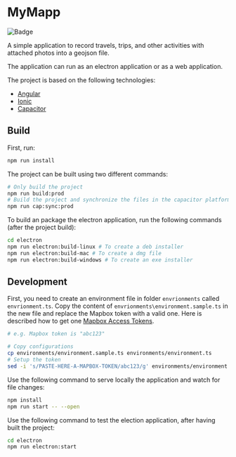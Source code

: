 # MyMapp

![Badge](https://github.com/Andr35/mymapp/workflows/CI/badge.svg)

A simple application to record travels, trips, and other activities with
attached photos into a geojson file.

The application can run as an electron application or as a web application.

The project is based on the following technologies:

- [Angular](https://angular.io/)
- [Ionic](https://ionicframework.com/)
- [Capacitor](https://capacitorjs.com/)

## Build

First, run:

```bash
npm run install
```

The project can be built using two different commands:

```bash
# Only build the project
npm run build:prod
# Build the project and synchronize the files in the capacitor platforms
npm run cap:sync:prod
```

To build an package the electron application, run the following commands (after
the project build):

```bash
cd electron
npm run electron:build-linux # To create a deb installer
npm run electron:build-mac # To create a dmg file
npm run electron:build-windows # To create an exe installer
```

## Development

First, you need to create an environment file in folder `envrionments` called
`envrionment.ts`. Copy the content of `envrionments\environment.sample.ts` in
the new file and replace the Mapbox token with a valid one. Here is described
how to get one [Mapbox Access
Tokens](https://docs.mapbox.com/help/how-mapbox-works/access-tokens/).

```bash
# e.g. Mapbox token is "abc123"

# Copy configurations
cp environments/environment.sample.ts environments/environment.ts
# Setup the token
sed -i 's/PASTE-HERE-A-MAPBOX-TOKEN/abc123/g' environments/environment.ts
```

Use the following command to serve locally the application and watch for file
changes:

```bash
npm install
npm run start -- --open
```

Use the following command to test the election application, after having built
the project:

```bash
cd electron
npm run electron:start
```
